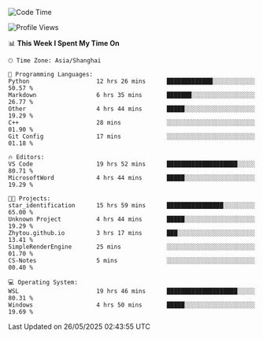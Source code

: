 <!--START_SECTION:waka-->
![Code Time](http://img.shields.io/badge/Code%20Time-2%2C907%20hrs%2022%20mins-blue)

![Profile Views](http://img.shields.io/badge/Profile%20Views-0-blue)

📊 **This Week I Spent My Time On** 

```text
🕑︎ Time Zone: Asia/Shanghai

💬 Programming Languages: 
Python                   12 hrs 26 mins      █████████████░░░░░░░░░░░░   50.57 % 
Markdown                 6 hrs 35 mins       ███████░░░░░░░░░░░░░░░░░░   26.77 % 
Other                    4 hrs 44 mins       █████░░░░░░░░░░░░░░░░░░░░   19.29 % 
C++                      28 mins             ░░░░░░░░░░░░░░░░░░░░░░░░░   01.90 % 
Git Config               17 mins             ░░░░░░░░░░░░░░░░░░░░░░░░░   01.18 % 

🔥 Editors: 
VS Code                  19 hrs 52 mins      ████████████████████░░░░░   80.71 % 
MicrosoftWord            4 hrs 44 mins       █████░░░░░░░░░░░░░░░░░░░░   19.29 % 

🐱‍💻 Projects: 
star_identification      15 hrs 59 mins      ████████████████░░░░░░░░░   65.00 % 
Unknown Project          4 hrs 44 mins       █████░░░░░░░░░░░░░░░░░░░░   19.29 % 
Zhytou.github.io         3 hrs 17 mins       ███░░░░░░░░░░░░░░░░░░░░░░   13.41 % 
SimpleRenderEngine       25 mins             ░░░░░░░░░░░░░░░░░░░░░░░░░   01.70 % 
CS-Notes                 5 mins              ░░░░░░░░░░░░░░░░░░░░░░░░░   00.40 % 

💻 Operating System: 
WSL                      19 hrs 46 mins      ████████████████████░░░░░   80.31 % 
Windows                  4 hrs 50 mins       █████░░░░░░░░░░░░░░░░░░░░   19.69 % 
```


 Last Updated on 26/05/2025 02:43:55 UTC
<!--END_SECTION:waka-->